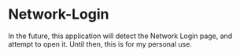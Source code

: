 # Network-Login

In the future, this application will detect the Network Login page, and attempt to open it. Until then, this is for my personal use.
